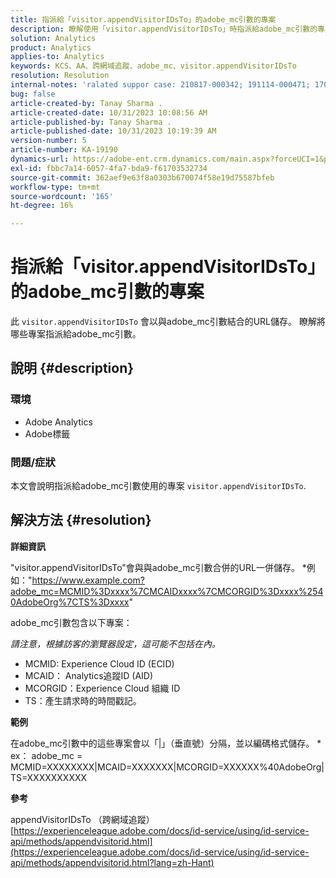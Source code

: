 ```yaml
---
title: 指派給「visitor.appendVisitorIDsTo」的adobe_mc引數的專案
description: 瞭解使用「visitor.appendVisitorIDsTo」時指派給adobe_mc引數的專案。
solution: Analytics
product: Analytics
applies-to: Analytics
keywords: KCS、AA、跨網域追蹤、adobe_mc、visitor.appendVisitorIDsTo
resolution: Resolution
internal-notes: 'ralated suppor case: 210817-000342; 191114-000471; 170123-000011; 220408-000014'
bug: false
article-created-by: Tanay Sharma .
article-created-date: 10/31/2023 10:08:56 AM
article-published-by: Tanay Sharma .
article-published-date: 10/31/2023 10:19:39 AM
version-number: 5
article-number: KA-19190
dynamics-url: https://adobe-ent.crm.dynamics.com/main.aspx?forceUCI=1&pagetype=entityrecord&etn=knowledgearticle&id=34b58e7a-d577-ee11-8179-6045bd006149
exl-id: fbbc7a14-6057-4fa7-bda9-f61703532734
source-git-commit: 362aef9e63f8a0303b670074f58e19d75587bfeb
workflow-type: tm+mt
source-wordcount: '165'
ht-degree: 16%

---
```


# 指派給「visitor.appendVisitorIDsTo」的adobe_mc引數的專案


此 `visitor.appendVisitorIDsTo` 會以與adobe_mc引數結合的URL儲存。 瞭解將哪些專案指派給adobe_mc引數。

## 說明 {#description}


### 環境

- Adobe Analytics
- Adobe標籤


### 問題/症狀

本文會說明指派給adobe_mc引數使用的專案 `visitor.appendVisitorIDsTo`.


## 解決方法 {#resolution}


<b>詳細資訊</b>

&quot;visitor.appendVisitorIDsTo&quot;會與與adobe_mc引數合併的URL一併儲存。
\*例如：&quot;https://www.example.com?adobe_mc=MCMID%3Dxxxx%7CMCAIDxxxx%7CMCORGID%3Dxxxx%2540AdobeOrg%7CTS%3Dxxxx&quot;

adobe_mc引數包含以下專案：

*請注意，根據訪客的瀏覽器設定，這可能不包括在內。*

- MCMID: Experience Cloud ID (ECID)
- MCAID： Analytics追蹤ID (AID)
- MCORGID：Experience Cloud 組織 ID
- TS：產生請求時的時間戳記。


<b>範例</b>

在adobe_mc引數中的這些專案會以「|」（垂直號）分隔，並以編碼格式儲存。
\* ex： adobe_mc = MCMID=XXXXXXXX|MCAID=XXXXXXX|MCORGID=XXXXXX%40AdobeOrg|TS=XXXXXXXXXX

<b>參考</b>

appendVisitorIDsTo （跨網域追蹤）
[https://experienceleague.adobe.com/docs/id-service/using/id-service-api/methods/appendvisitorid.html](https://experienceleague.adobe.com/docs/id-service/using/id-service-api/methods/appendvisitorid.html?lang=zh-Hant)
